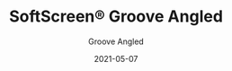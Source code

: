 ---
title: "SoftScreen® Groove Angled"
image_primary: "img/Arktura-SoftScreen-Groove-Angled-Web.jpg"
image_secondary: "img/Arktura_SoftScreen_Groove_Angled-4-1600x1078.jpg"
description: "Groove%20Angled%20wall%20panels%20and%20partitions%20bring%20a%20lively%20texture%20to%20spaces%20while%20creating%20a%20barrier%20from%20noise%20and%20air%20current.%20Use%20its%20linear%20pattern%20in%20a%20single%20direction%20or%20to%20zig-zag%20across%20a%20space.%20Choose%20from%203%20spacing%20options%20for%20its%20angled%20lines%2C%20all%20providing%20acoustic%20comfort%20thanks%20to%20their%20Soft%20Sound%AE%uFE0F%20construction.%20And%20like%20the%20rest%20of%20the%20line%2C%20panels%20can%20be%20either%20fixed%20into%20place%20cable%20hung%2C%20wall%20mounted%2C%20or%20set%20on%20a%20track%20to%20serve%20as%20operable%20dividers.%20%A0"
designer: "Arktura"
tags: 
  - "Acoustic"
  - "Wall Panels"
  - "Partitions"
subtitle: "Groove Angled"
href: "https://arktura.com/product/softscreen-groove-angled/"
category: "Acoustic"
manufacturer: "Arktura"
slug: "/manufacturers/arktura/acoustic/arktura-soft-screen-groove-angled"
date: "2021-05-07"
---